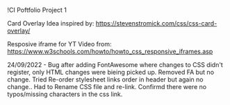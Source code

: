 !CI Poftfolio Project 1

Card Overlay Idea inspired by: https://stevenstromick.com/css/css-card-overlay/

Resposive iframe for YT Video from: https://www.w3schools.com/howto/howto_css_responsive_iframes.asp

24/09/2022 - Bug after adding FontAwesome where changes to CSS didn't register, only HTML changes were bieing picked up.
Removed FA but no change. Tried Re-order stylesheet links order in header but again no change..
Had to Rename CSS file and re-link. Confirmd there were no typos/missing characters in the css link.